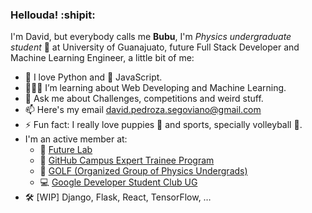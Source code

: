 ### **Hellouda! :shipit:**

I'm David, but everybody calls me **Bubu**, I'm *Physics undergraduate student* 🎒 at University of Guanajuato, future Full Stack Developer and Machine Learning Engineer, a little bit of me:

- 🐍 I love Python and 💛 JavaScript.
- 👨🏽‍💻 I’m learning about Web Developing and Machine Learning.
- 💬 Ask me about Challenges, competitions and weird stuff.
- 📫 Here's my email [david.pedroza.segoviano@gmail.com](mailto:david.pedroza.segoviano@gmail.com)
- ⚡ Fun fact: I really love puppies 🐶 and sports, specially volleyball 🏐.
- I'm an active member at:
    - 🚀 [Future Lab](http://futurelab.mx/)
    - 🚩 [GitHub Campus Expert Trainee Program](https://education.github.com/experts)
    - 🔭 [GOLF (Organized Group of Physics Undergrads)](https://www.facebook.com/golf.fisica/)
    - 💻 [Google Developer Student Club UG](https://gdsc.community.dev/university-of-guanajuato/)
- 🛠️ [WIP] Django, Flask, React, TensorFlow, …
